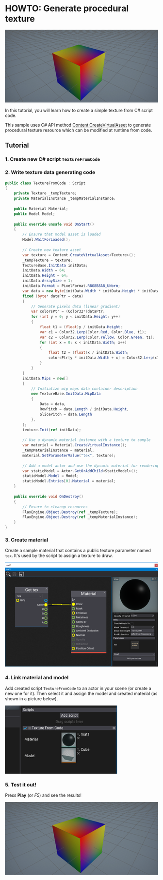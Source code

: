 # HOWTO: Generate procedural texture

![Texture](media/cubeResult.png)

In this tutorial, you will learn how to create a simple texture from C# script code.

This sample uses C# API method [Content.CreateVirtualAsset<T>](http://docs.flaxengine.com/api/FlaxEngine.Content.html#FlaxEngine_Content_CreateVirtualAsset__1) to generate procedural texture resource which can be modified at runtime from code.

## Tutorial

### 1. Create new C# script `TextureFromCode`

### 2. Write texture data generating code

```cs
public class TextureFromCode : Script
{
    private Texture _tempTexture;
    private MaterialInstance _tempMaterialInstance;

    public Material Material;
    public Model Model;

    public override unsafe void OnStart()
    {
        // Ensure that model asset is loaded
        Model.WaitForLoaded();

        // Create new texture asset
        var texture = Content.CreateVirtualAsset<Texture>();
        _tempTexture = texture;
        TextureBase.InitData initData;
        initData.Width = 64;
        initData.Height = 64;
        initData.ArraySize = 1;
        initData.Format = PixelFormat.R8G8B8A8_UNorm;
        var data = new byte[initData.Width * initData.Height * initData.Format.SizeInBytes()];
        fixed (byte* dataPtr = data)
        {
            // Generate pixels data (linear gradient)
            var colorsPtr = (Color32*)dataPtr;
            for (int y = 0; y < initData.Height; y++)
            {
                float t1 = (float)y / initData.Height;
                var c1 = Color32.Lerp(Color.Red, Color.Blue, t1);
                var c2 = Color32.Lerp(Color.Yellow, Color.Green, t1);
                for (int x = 0; x < initData.Width; x++)
                {
                    float t2 = (float)x / initData.Width;
                    colorsPtr[y * initData.Width + x] = Color32.Lerp(c1, c2, t2);
                }
            }
        }
        initData.Mips = new[]
        {
            // Initialize mip maps data container description
            new TextureBase.InitData.MipData
            {
                Data = data,
                RowPitch = data.Length / initData.Height,
                SlicePitch = data.Length
            },
        };
        texture.Init(ref initData);

        // Use a dynamic material instance with a texture to sample
        var material = Material.CreateVirtualInstance();
        _tempMaterialInstance = material;
        material.SetParameterValue("tex", texture);

        // Add a model actor and use the dynamic material for rendering
        var staticModel = Actor.GetOrAddChild<StaticModel>();
        staticModel.Model = Model;
        staticModel.Entries[0].Material = material;
    }

    public override void OnDestroy()
    {
        // Ensure to cleanup resources
        FlaxEngine.Object.Destroy(ref _tempTexture);
        FlaxEngine.Object.Destroy(ref _tempMaterialInstance);
    }
}
```

### 3. Create material

Create a sample material that contains a public texture parameter named `tex`. It's used by the script to assign a texture to draw.

![Material](media/material1.png)

### 4. Link material and model

Add created script `TextureFromCode` to an actor in your scene (or create a new one for it). Then select it and assign the model and created material (as shown in a picture below).

![Link Material and Model](media/textureFromCode1.png)

### 5. Test it out!

Press **Play** (or *F5*) and see the results!

![Results](media/cubeResult.png)
